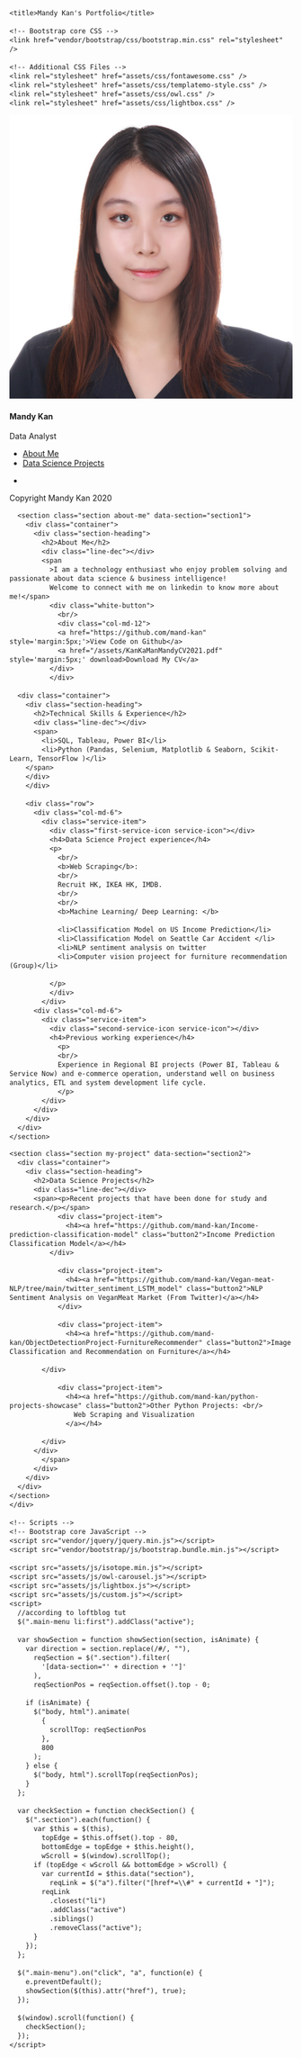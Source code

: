 <!DOCTYPE html>
<html lang="en">
  <head>
    <meta charset="utf-8" />
    <meta
      name="viewport"
      content="width=device-width, initial-scale=1, shrink-to-fit=no"
    />
    <meta name="description" content="" />
    <meta name="author" content="" />
    <link
      href="https://fonts.googleapis.com/css?family=Lato:100,300,400,700,900"
      rel="stylesheet"
    />

    <title>Mandy Kan's Portfolio</title>

    <!-- Bootstrap core CSS -->
    <link href="vendor/bootstrap/css/bootstrap.min.css" rel="stylesheet" />

    <!-- Additional CSS Files -->
    <link rel="stylesheet" href="assets/css/fontawesome.css" />
    <link rel="stylesheet" href="assets/css/templatemo-style.css" />
    <link rel="stylesheet" href="assets/css/owl.css" />
    <link rel="stylesheet" href="assets/css/lightbox.css" />
  </head>

  <body>
    <div id="page-wraper">
      <!-- Sidebar Menu -->
      <div class="responsive-nav">
        <i class="fa fa-bars" id="menu-toggle"></i>
        <div id="menu" class="menu">
          <i class="fa fa-times" id="menu-close"></i>
          <div class="container">
            <div class="image">
              <a href="#"><img src="assets/images/author-image.png" alt="" /></a>
            </div>
            <div class="author-content">
              <h4>Mandy Kan</h4>
              <span>Data Analyst</span>
            </div>
            <nav class="main-nav" role="navigation">
              <ul class="main-menu">
                <li><a href="#section1">About Me</a></li>
                <!-- <li><a href="#section2">What I’m good at</a></li> -->
                <li><a href="#section3">Data Science Projects</a></li>
              </ul>
            </nav>
            <div class="social-network">
              <ul class="soial-icons">
                <li>
                  <a href="https://linkedin.com/in/mandkan"><i class="fa fa-linkedin"></i></a>
                </li>
              </ul>
            </div>
            <div class="copyright-text">
              <p>Copyright Mandy Kan 2020</p>
            </div>
          </div>
        </div>
      </div>

      <section class="section about-me" data-section="section1">
        <div class="container">
          <div class="section-heading">
            <h2>About Me</h2>
            <div class="line-dec"></div>
            <span
              >I am a technology enthusiast who enjoy problem solving and passionate about data science & business intelligence!
              Welcome to connect with me on linkedin to know more about me!</span>
              <div class="white-button">
                <br/>
                <div class="col-md-12">
                <a href="https://github.com/mand-kan" style='margin:5px;'>View Code on Github</a>
                <a href="/assets/KanKaManMandyCV2021.pdf" style='margin:5px;' download>Download My CV</a>
              </div>
              </div>
            
      <div class="container">
        <div class="section-heading">
          <h2>Technical Skills & Experience</h2>
          <div class="line-dec"></div>
          <span>
            <li>SQL, Tableau, Power BI</li>
            <li>Python (Pandas, Selenium, Matplotlib & Seaborn, Scikit-Learn, TensorFlow )</li>
        </span>
        </div>
        </div>

        <div class="row">
          <div class="col-md-6">
            <div class="service-item">
              <div class="first-service-icon service-icon"></div>
              <h4>Data Science Project experience</h4>
              <p>
                <br/>
                <b>Web Scraping</b>:
                <br/>
                Recruit HK, IKEA HK, IMDB.
                <br/>
                <br/>
                <b>Machine Learning/ Deep Learning: </b>

                <li>Classification Model on US Income Prediction</li>
                <li>Classification Model on Seattle Car Accident </li>
                <li>NLP sentiment analysis on twitter
                <li>Computer vision projeect for furniture recommendation (Group)</li>

              </p>
              </div>
            </div>
          <div class="col-md-6">
            <div class="service-item">
              <div class="second-service-icon service-icon"></div>
              <h4>Previous working experience</h4>
                <p>
                <br/>
                Experience in Regional BI projects (Power BI, Tableau & Service Now) and e-commerce operation, understand well on business analytics, ETL and system development life cycle.
                </p>
            </div>
          </div>
        </div>
      </div>
    </section>
<!--  

      <section class="section my-services" data-section="section2">
        
      </section> -->

    <section class="section my-project" data-section="section2">
      <div class="container">
        <div class="section-heading">
          <h2>Data Science Projects</h2>
          <div class="line-dec"></div>
          <span><p>Recent projects that have been done for study and research.</p></span>
                <div class="project-item">
                  <h4><a href="https://github.com/mand-kan/Income-prediction-classification-model" class="button2">Income Prediction Classification Model</a></h4>
              </div>

                <div class="project-item">
                  <h4><a href="https://github.com/mand-kan/Vegan-meat-NLP/tree/main/twitter_sentiment_LSTM_model" class="button2">NLP Sentiment Analysis on VeganMeat Market (From Twitter)</a></h4>
                </div>

                <div class="project-item">
                  <h4><a href="https://github.com/mand-kan/ObjectDetectionProject-FurnitureRecommender" class="button2">Image Classification and Recommendation on Furniture</a></h4>

            </div>

                <div class="project-item">
                  <h4><a href="https://github.com/mand-kan/python-projects-showcase" class="button2">Other Python Projects: <br/>
                    Web Scraping and Visualization
                  </a></h4>

            </div>
          </div>
            </span>
          </div>
        </div>
      </div>
    </section>
    </div>

    <!-- Scripts -->
    <!-- Bootstrap core JavaScript -->
    <script src="vendor/jquery/jquery.min.js"></script>
    <script src="vendor/bootstrap/js/bootstrap.bundle.min.js"></script>

    <script src="assets/js/isotope.min.js"></script>
    <script src="assets/js/owl-carousel.js"></script>
    <script src="assets/js/lightbox.js"></script>
    <script src="assets/js/custom.js"></script>
    <script>
      //according to loftblog tut
      $(".main-menu li:first").addClass("active");

      var showSection = function showSection(section, isAnimate) {
        var direction = section.replace(/#/, ""),
          reqSection = $(".section").filter(
            '[data-section="' + direction + '"]'
          ),
          reqSectionPos = reqSection.offset().top - 0;

        if (isAnimate) {
          $("body, html").animate(
            {
              scrollTop: reqSectionPos
            },
            800
          );
        } else {
          $("body, html").scrollTop(reqSectionPos);
        }
      };

      var checkSection = function checkSection() {
        $(".section").each(function() {
          var $this = $(this),
            topEdge = $this.offset().top - 80,
            bottomEdge = topEdge + $this.height(),
            wScroll = $(window).scrollTop();
          if (topEdge < wScroll && bottomEdge > wScroll) {
            var currentId = $this.data("section"),
              reqLink = $("a").filter("[href*=\\#" + currentId + "]");
            reqLink
              .closest("li")
              .addClass("active")
              .siblings()
              .removeClass("active");
          }
        });
      };

      $(".main-menu").on("click", "a", function(e) {
        e.preventDefault();
        showSection($(this).attr("href"), true);
      });

      $(window).scroll(function() {
        checkSection();
      });
    </script>
  </body>
</html>
